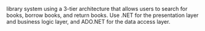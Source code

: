 library system using a 3-tier architecture
that allows users to search for books, borrow books, and return books.
Use .NET for the presentation layer and business logic layer, and ADO.NET for the data access layer.
